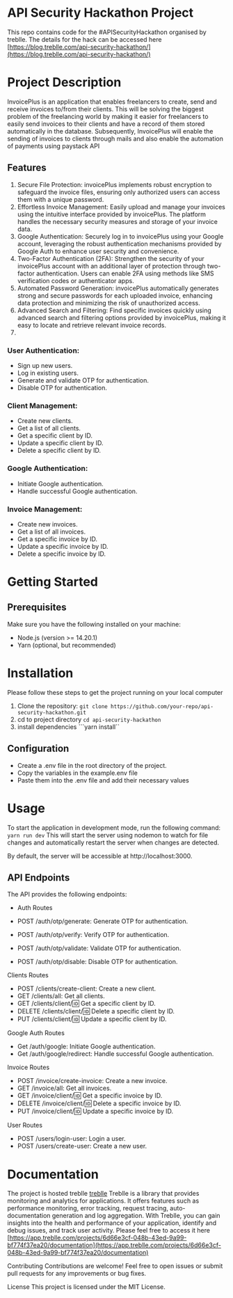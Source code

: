 # API Security Hackathon Project
This repo contains code for the #APISecurityHackathon organised by treblle. The details for the hack can be accessed here [https://blog.treblle.com/api-security-hackathon/](https://blog.treblle.com/api-security-hackathon/)

# Project Description
InvoicePlus is an application that enables freelancers to create, send and receive invoices to/from their clients. This will be solving the biggest problem of the freelancing world by making it easier for freelancers to easily send invoices to their clients and have a record of them stored automatically in the database. Subsequently, InvoicePlus will enable the sending of invoices to clients through mails and also enable the automation of payments using paystack API

## Features
1. Secure File Protection: invoicePlus implements robust encryption to safeguard the invoice files, ensuring only authorized users can access them with a unique password.
2. Effortless Invoice Management: Easily upload and manage your invoices using the intuitive interface provided by invoicePlus. The platform handles the necessary security measures and storage of your invoice data.
3. Google Authentication: Securely log in to invoicePlus using your Google account, leveraging the robust authentication mechanisms provided by Google Auth to enhance user security and convenience.
4. Two-Factor Authentication (2FA): Strengthen the security of your invoicePlus account with an additional layer of protection through two-factor authentication. Users can enable 2FA using methods like SMS verification codes or authenticator apps.
5. Automated Password Generation: invoicePlus automatically generates strong and secure passwords for each uploaded invoice, enhancing data protection and minimizing the risk of unauthorized access.
6. Advanced Search and Filtering: Find specific invoices quickly using advanced search and filtering options provided by invoicePlus, making it easy to locate and retrieve relevant invoice records.
7. 
### User Authentication:

* Sign up new users.
* Log in existing users.
* Generate and validate OTP for authentication.
* Disable OTP for authentication.

### Client Management:

* Create new clients.
* Get a list of all clients.
* Get a specific client by ID.
* Update a specific client by ID.
* Delete a specific client by ID.
  
### Google Authentication:

* Initiate Google authentication.
* Handle successful Google authentication.

### Invoice Management:

* Create new invoices.
* Get a list of all invoices.
* Get a specific invoice by ID.
* Update a specific invoice by ID.
* Delete a specific invoice by ID.

# Getting Started
## Prerequisites
Make sure you have the following installed on your machine:
* Node.js (version >= 14.20.1)
* Yarn (optional, but recommended)

# Installation
Please follow these steps to get the project running on your local computer

1. Clone the repository:
   ```git clone https://github.com/your-repo/api-security-hackathon.git```
2. cd to project directory
    ```cd api-security-hackathon```
3. install dependencies
```yarn install``

## Configuration
* Create a .env file in the root directory of the project.
* Copy the variables in the example.env file
* Paste them into the .env file and add their necessary values

# Usage
To start the application in development mode, run the following command:
``yarn run dev``
This will start the server using nodemon to watch for file changes and automatically restart the server when changes are detected.

By default, the server will be accessible at http://localhost:3000.

## API Endpoints
The API provides the following endpoints:

* Auth Routes

* POST /auth/otp/generate: Generate OTP for authentication.
* POST /auth/otp/verify: Verify OTP for authentication.
* POST /auth/otp/validate: Validate OTP for authentication.
* POST /auth/otp/disable: Disable OTP for authentication.
  
Clients Routes

* POST /clients/create-client: Create a new client.
* GET /clients/all: Get all clients.
* GET /clients/client/:id: Get a specific client by ID.
* DELETE /clients/client/:id: Delete a specific client by ID.
* PUT /clients/client/:id: Update a specific client by ID.

  
Google Auth Routes

* Get /auth/google: Initiate Google authentication.
* Get /auth/google/redirect: Handle successful Google authentication.

 
Invoice Routes

* POST /invoice/create-invoice: Create a new invoice.
* GET /invoice/all: Get all invoices.
* GET /invoice/client/:id: Get a specific invoice by ID.
* DELETE /invoice/client/:id: Delete a specific invoice by ID.
* PUT /invoice/client/:id: Update a specific invoice by ID.

User Routes

* POST /users/login-user: Login a user.
* POST /users/create-user: Create a new user.

# Documentation
The project is hosted treblle [treblle](https://www.treblle.com/)
Treblle is a library that provides monitoring and analytics for applications. It offers features such as performance monitoring, error tracking, request tracing, auto-documentation generation and log aggregation. With Treblle, you can gain insights into the health and performance of your application, identify and debug issues, and track user activity. Please feel free to access it here [https://app.treblle.com/projects/6d66e3cf-048b-43ed-9a99-bf774f37ea20/documentation](https://app.treblle.com/projects/6d66e3cf-048b-43ed-9a99-bf774f37ea20/documentation)

Contributing
Contributions are welcome! Feel free to open issues or submit pull requests for any improvements or bug fixes.


License
This project is licensed under the MIT License.

